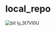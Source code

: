 # local_repo
![bit ly_3t7VI0U](https://github.com/milliondreamsblog/local_repo/assets/114696765/56930325-70c7-4bfb-8954-6a9415f35033)

